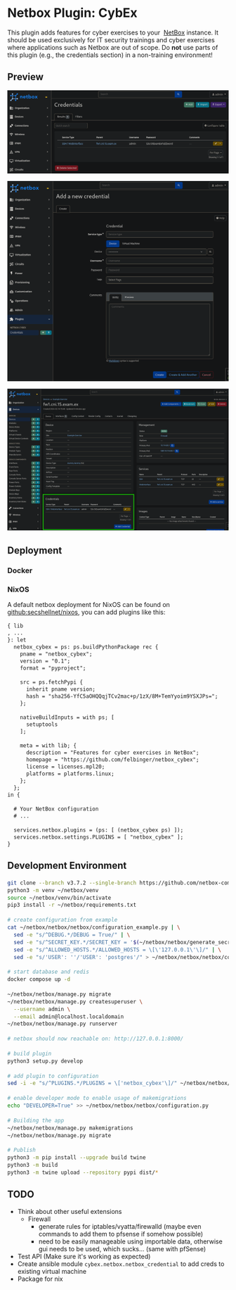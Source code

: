 # Netbox Plugin: CybEx

This plugin adds features for cyber exercises to your 
[NetBox](https://github.com/netbox-community/netbox) instance. It should be 
used exclusively for IT security trainings and cyber exercises where 
applications such as Netbox are out of scope. Do **not** use parts of this 
plugin (e.g., the credentials section) in a non-training environment!

## Preview
![](./img/credential_list.png)

![](./img/credential_add.png)

![](./img/credential_inline_device.png)

## Deployment
### Docker
### NixOS
A default netbox deployment for NixOS can be found on 
[github:secshellnet/nixos](https://github.com/secshellnet/nixos/blob/main/modules/netbox.nix), 
you can add plugins like this:
```
{ lib
, ...
}: let
  netbox_cybex = ps: ps.buildPythonPackage rec {
    pname = "netbox_cybex";
    version = "0.1";
    format = "pyproject";

    src = ps.fetchPypi {
      inherit pname version;
      hash = "sha256-YfC5aOHQQqjTCv2mac+p/1zX/8M+TemYyoim9YSXJPs=";
    };

    nativeBuildInputs = with ps; [
      setuptools
    ];

    meta = with lib; {
      description = "Features for cyber exercises in NetBox";
      homepage = "https://github.com/felbinger/netbox_cybex";
      license = licenses.mpl20;
      platforms = platforms.linux;
    };
  };
in {

  # Your NetBox configuration
  # ...

  services.netbox.plugins = (ps: [ (netbox_cybex ps) ]);
  services.netbox.settings.PLUGINS = [ "netbox_cybex" ];
}
```

## Development Environment
```sh
git clone --branch v3.7.2 --single-branch https://github.com/netbox-community/netbox ~/netbox
python3 -m venv ~/netbox/venv
source ~/netbox/venv/bin/activate
pip3 install -r ~/netbox/requirements.txt

# create configuration from example
cat ~/netbox/netbox/netbox/configuration_example.py | \
  sed -e "s/^DEBUG.*/DEBUG = True/" | \
  sed -e "s/^SECRET_KEY.*/SECRET_KEY = '$(~/netbox/netbox/generate_secret_key.py)'/" | \
  sed -e "s/^ALLOWED_HOSTS.*/ALLOWED_HOSTS = \[\'127.0.0.1\'\]/" | \
  sed -e "s/'USER': ''/'USER': 'postgres'/" > ~/netbox/netbox/netbox/configuration.py

# start database and redis
docker compose up -d

~/netbox/netbox/manage.py migrate
~/netbox/netbox/manage.py createsuperuser \
  --username admin \
  --email admin@localhost.localdomain
~/netbox/netbox/manage.py runserver

# netbox should now reachable on: http://127.0.0.1:8000/

# build plugin
python3 setup.py develop

# add plugin to configuration
sed -i -e "s/^PLUGINS.*/PLUGINS = \['netbox_cybex'\]/" ~/netbox/netbox/netbox/configuration.py

# enable developer mode to enable usage of makemigrations
echo "DEVELOPER=True" >> ~/netbox/netbox/netbox/configuration.py

# Building the app
~/netbox/netbox/manage.py makemigrations
~/netbox/netbox/manage.py migrate

# Publish
python3 -m pip install --upgrade build twine
python3 -m build
python3 -m twine upload --repository pypi dist/*
```

## TODO
- Think about other useful extensions
  - Firewall
    - generate rules for iptables/vyatta/firewalld (maybe even commands to add them to pfsense if somehow possible)
    - need to be easily manageable using importable data, otherwise gui needs to be used, which sucks... (same with pfSense)
- Test API (Make sure it's working as expected)
- Create ansible module `cybex.netbox.netbox_credential` to add creds to existing virtual machine
- Package for nix

